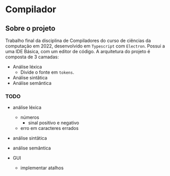 # Compilador

## Sobre o projeto

Trabalho final da disciplina de Compiladores do curso de ciências da computação em 2022, desenvolvido em `Typescript` com `Electron`.
Possui a uma IDE Básica, com um editor de código.
A arquitetura do projeto é composta de 3 camadas:

-   Análise léxica
    -   Divide o fonte em `tokens`.
-   Análise sintâtica
-   Análise semântica

### TODO

-   análise léxica
    -   números
        -   sinal positivo e negativo
    -   erro em caracteres errados
-   análise sintâtica
-   análise semântica

-   GUI
    -   implementar atalhos
